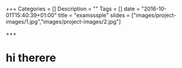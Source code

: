 +++
Categories = []
Description = ""
Tags = []
date = "2016-10-01T15:40:39+01:00"
title = "examsssple"
slides = ["images/project-images/1.jpg","images/project-images/2.jpg"]

+++

# hi therere 
